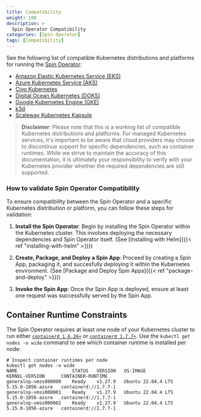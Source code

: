 ```yaml
---
title: Compatibility
weight: 100
description: >
  Spin Operator Compatibility
categories: [Spin Operator]
tags: [Compatibility]
---
```


See the following list of compatible Kubernetes distributions and platforms for running the [Spin Operator](https://github.com/spinkube/spin-operator/):

 - [Amazon Elastic Kubernetes Service (EKS)](https://docs.aws.amazon.com/eks/)
 - [Azure Kubernetes Service (AKS)](https://azure.microsoft.com/en-us/products/kubernetes-service)
 - [Civo Kubernetes](https://www.civo.com/kubernetes)
 - [Digital Ocean Kubernetes (DOKS)](https://www.digitalocean.com/products/kubernetes)
 - [Google Kubernetes Engine (GKE)](https://cloud.google.com/kubernetes-engine)
 - [k3d](https://k3d.io)
 - [Scaleway Kubernetes Kapsule](https://www.scaleway.com/en/kubernetes-kapsule/)

> **Disclaimer**: Please note that this is a working list of compatible Kubernetes distributions and platforms. For managed Kubernetes services, it's important to be aware that cloud providers may choose to discontinue support for specific dependencies, such as container runtimes. While we strive to maintain the accuracy of this documentation, it is ultimately your responsibility to verify with your Kubernetes provider whether the required dependencies are still supported.

### How to validate Spin Operator Compatibility

To ensure compatibility between the Spin Operator and a specific Kubernetes distribution or platform, you can follow these steps for validation:

1. **Install the Spin Operator**: Begin by installing the Spin Operator within the Kubernetes cluster. This involves deploying the necessary dependencies and Spin Operator itself. (See [Installing with Helm]({{< ref "installing-with-helm" >}}))

2. **Create, Package, and Deploy a Spin App**: Proceed by creating a Spin App, packaging it, and succesfully deploying it within the Kubernetes environment. (See [Package and Deploy Spin Apps]({{< ref "package-and-deploy" >}}))

3. **Invoke the Spin App**: Once the Spin App is deployed, ensure at least one request was successfully served by the Spin App.

## Container Runtime Constraints

The Spin Operator requires at least one node of your Kubernetes cluster to run either [`containerd 1.6.26+`](https://github.com/containerd/containerd/releases/tag/v1.6.26) or [`containerd 1.7.7+`](https://github.com/containerd/containerd/releases/tag/v1.7.7). Use the `kubectl get nodes -o wide` command to see which container runtime is installed per node:

```shell
# Inspect container runtimes per node
kubectl get nodes -o wide
NAME                    STATUS   VERSION   OS-IMAGE             KERNEL-VERSION      CONTAINER-RUNTIME
generalnp-vmss000000    Ready    v1.27.9   Ubuntu 22.04.4 LTS   5.15.0-1056-azure   containerd://1.7.7-1
generalnp-vmss000001    Ready    v1.27.9   Ubuntu 22.04.4 LTS   5.15.0-1056-azure   containerd://1.7.7-1
generalnp-vmss000002    Ready    v1.27.9   Ubuntu 22.04.4 LTS   5.15.0-1056-azure   containerd://1.7.7-1

```